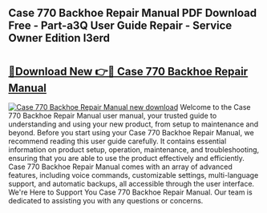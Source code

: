 ## Case 770 Backhoe Repair Manual PDF Download Free - Part-a3Q User Guide Repair - Service Owner Edition l3erd

# <h2><a href="http://bc5625.oget.top/?id=Case+770+Backhoe+Repair+Manual">🔗Download New 👉🔴 Case 770 Backhoe Repair Manual</a></h2>

[![Case 770 Backhoe Repair Manual new download](https://i.imgur.com/5g1atiW.png)](http://bc5625.oget.top/?id=Case+770+Backhoe+Repair+Manual)
Welcome to the Case 770 Backhoe Repair Manual user manual, your trusted guide to understanding and using your new product, from setup to maintenance and beyond. Before you start using your Case 770 Backhoe Repair Manual, we recommend reading this user guide carefully. It contains essential information on product setup, operation, maintenance, and troubleshooting, ensuring that you are able to use the product effectively and efficiently. Case 770 Backhoe Repair Manual comes with an array of advanced features, including voice commands, customizable settings, multi-language support, and automatic backups, all accessible through the user interface. We're Here to Support You Case 770 Backhoe Repair Manual. Our team is dedicated to assisting you with any questions or concerns.
